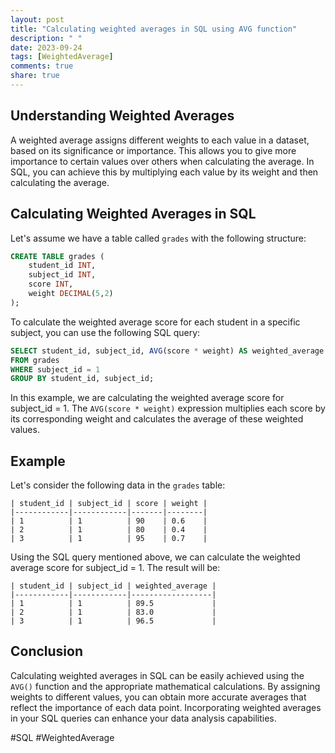 ```yaml
---
layout: post
title: "Calculating weighted averages in SQL using AVG function"
description: " "
date: 2023-09-24
tags: [WeightedAverage]
comments: true
share: true
---
```


## Understanding Weighted Averages

A weighted average assigns different weights to each value in a dataset, based on its significance or importance. This allows you to give more importance to certain values over others when calculating the average. In SQL, you can achieve this by multiplying each value by its weight and then calculating the average.

## Calculating Weighted Averages in SQL

Let's assume we have a table called `grades` with the following structure:

```sql
CREATE TABLE grades (
    student_id INT,
    subject_id INT,
    score INT,
    weight DECIMAL(5,2)
);
```

To calculate the weighted average score for each student in a specific subject, you can use the following SQL query:

```sql
SELECT student_id, subject_id, AVG(score * weight) AS weighted_average
FROM grades
WHERE subject_id = 1
GROUP BY student_id, subject_id;
```

In this example, we are calculating the weighted average score for subject_id = 1. The `AVG(score * weight)` expression multiplies each score by its corresponding weight and calculates the average of these weighted values.

## Example

Let's consider the following data in the `grades` table:

```
| student_id | subject_id | score | weight |
|------------|------------|-------|--------|
| 1          | 1          | 90    | 0.6    |
| 2          | 1          | 80    | 0.4    |
| 3          | 1          | 95    | 0.7    |
```

Using the SQL query mentioned above, we can calculate the weighted average score for subject_id = 1. The result will be:

```
| student_id | subject_id | weighted_average |
|------------|------------|------------------|
| 1          | 1          | 89.5             |
| 2          | 1          | 83.0             |
| 3          | 1          | 96.5             |
```

## Conclusion

Calculating weighted averages in SQL can be easily achieved using the `AVG()` function and the appropriate mathematical calculations. By assigning weights to different values, you can obtain more accurate averages that reflect the importance of each data point. Incorporating weighted averages in your SQL queries can enhance your data analysis capabilities.

#SQL #WeightedAverage